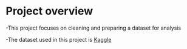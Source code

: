 # Project overview

-This project focuses on cleaning and preparing a dataset for analysis

-The dataset used in this project is [Kaggle](https://www.kaggle.com/datasets/wspirat/germany-used-cars-dataset-2023 )
